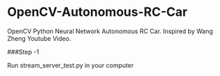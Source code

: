 # OpenCV-Autonomous-RC-Car
OpenCV Python Neural Network Autonomous RC Car. Inspired by  Wang Zheng Youtube Video.

###Step -1 

Run stream_server_test.py in your computer
